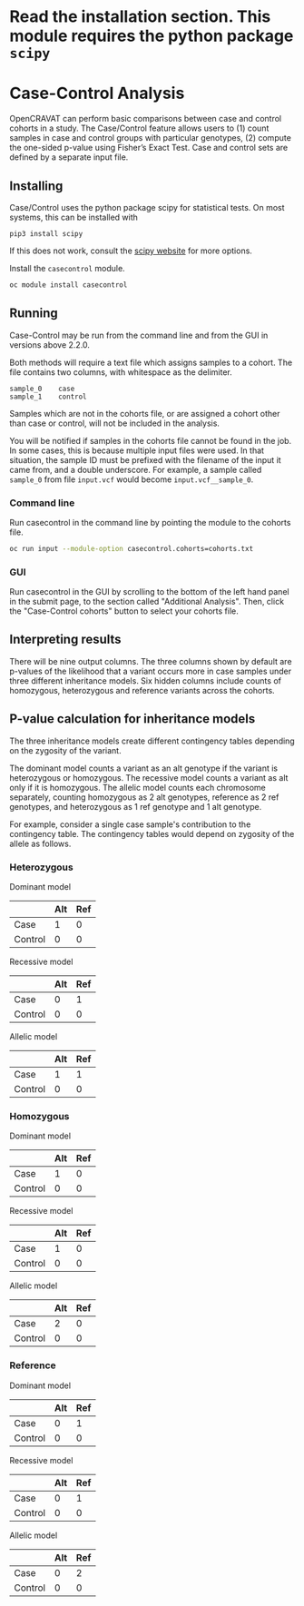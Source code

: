 # Read the installation section. This module requires the python package `scipy`

# Case-Control Analysis

OpenCRAVAT can perform basic comparisons between case and control cohorts in a study. The Case/Control feature allows users to (1) count samples in case and control groups with particular genotypes, (2) compute the one-sided p-value using Fisher’s Exact Test. Case and control sets are defined by a separate input file.

## Installing

Case/Control uses the python package scipy for statistical tests. On most systems, this can be installed with 

```
pip3 install scipy
```

If this does not work, consult the [scipy website](https://www.scipy.org/install.html) for more options.

Install the `casecontrol` module.

```bash
oc module install casecontrol
```



## Running

Case-Control may be run from the command line and from the GUI in versions above 2.2.0.

Both methods will require a text file which assigns samples to a cohort. The file contains two columns, with whitespace as the delimiter.

```
sample_0    case
sample_1    control
```

Samples which are not in the cohorts file, or are assigned a cohort other than case or control, will not be included in the analysis.

You will be notified if samples in the cohorts file cannot be found in the job. In some cases, this is because multiple input files were used. In that situation, the sample ID must be prefixed with the filename of the input it came from, and a double underscore. For example, a sample called `sample_0` from file `input.vcf` would become `input.vcf__sample_0`.

### Command line

Run casecontrol in the command line by pointing the module to the cohorts file.

```bash
oc run input --module-option casecontrol.cohorts=cohorts.txt
```

### GUI

Run casecontrol in the GUI by scrolling to the bottom of the left hand panel in the submit page, to the section called "Additional Analysis". Then, click the "Case-Control cohorts" button to select your cohorts file.

## Interpreting results

There will be nine output columns. The three columns shown by default are p-values of the likelihood that a variant occurs more in case samples under three different inheritance models. Six hidden columns include counts of homozygous, heterozygous and reference variants across the cohorts.

## P-value calculation for inheritance models

The three inheritance models create different contingency tables depending on the zygosity of the variant.

The dominant model counts a variant as an alt genotype if the variant is heterozygous or homozygous. The recessive model counts a variant as alt only if it is homozygous. The allelic model counts each chromosome separately, counting homozygous as 2 alt genotypes, reference as 2 ref genotypes, and heterozygous as 1 ref genotype and 1 alt genotype.

For example, consider a single case sample's contribution to the contingency table. The contingency tables would depend on zygosity of the allele as follows.

### Heterozygous

Dominant model

|         | Alt | Ref |
|---------|-----|-----|
| Case    |  1  |  0  |
| Control |  0  |  0  |

Recessive model

|         | Alt | Ref |
|---------|-----|-----|
| Case    |  0  |  1  |
| Control |  0  |  0  |

Allelic model

|         | Alt | Ref |
|---------|-----|-----|
| Case    |  1  |  1  |
| Control |  0  |  0  |

### Homozygous

Dominant model

|         | Alt | Ref |
|---------|-----|-----|
| Case    |  1  |  0  |
| Control |  0  |  0  |

Recessive model

|         | Alt | Ref |
|---------|-----|-----|
| Case    |  1  |  0  |
| Control |  0  |  0  |

Allelic model

|         | Alt | Ref |
|---------|-----|-----|
| Case    |  2  |  0  |
| Control |  0  |  0  |

### Reference

Dominant model

|         | Alt | Ref |
|---------|-----|-----|
| Case    |  0  |  1  |
| Control |  0  |  0  |

Recessive model

|         | Alt | Ref |
|---------|-----|-----|
| Case    |  0  |  1  |
| Control |  0  |  0  |

Allelic model

|         | Alt | Ref |
|---------|-----|-----|
| Case    |  0  |  2  |
| Control |  0  |  0  |
